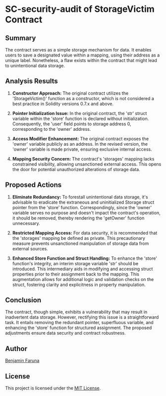 # SC-security-audit of StorageVictim Contract

## Summary

The contract serves as a simple storage mechanism for data. It enables users to save a designated value within a mapping, using their address as a unique label. Nonetheless, a flaw exists within the contract that might lead to unintentional data storage.

## Analysis Results

1. **Constructor Approach:**
The original contract utilizes the 'StorageVictim()' function as a constructor, which is not considered a best practice in Solidity versions 0.7.x and above.

2. **Pointer Initialization Issue:**
In the original contract, the 'str' struct variable within the 'store' function is declared without initialization. Consequently, the 'user' field points to storage address 0, corresponding to the 'owner' address.

3. **Access Modifier Enhancement:**
The original contract exposes the 'owner' variable publicly as an address. In the revised version, the 'owner' variable is made private, ensuring exclusive internal access.

4. **Mapping Security Concern:**
The contract's 'storages' mapping lacks constrained visibility, allowing unsanctioned external access. This opens the door for potential unauthorized alterations of storage data.

## Proposed Actions

1. **Eliminate Redundancy:**
To forestall unintentional data storage, it's advisable to eradicate the extraneous and uninitialized Storage struct pointer from the 'store' function. Correspondingly, since the 'owner' variable serves no purpose and doesn't impact the contract's operation, it should be removed, thereby rendering the 'getOwner' function unnecessary.

2. **Restricted Mapping Access:**
For data security, it is recommended that the 'storages' mapping be defined as private. This precautionary measure prevents unsanctioned manipulation of storage data from external sources.

3. **Enhanced Store Function and Struct Handling:**
To enhance the 'store' function's integrity, an interim storage variable 'str' should be introduced. This intermediary aids in modifying and accessing struct properties prior to their assignment back to the mapping. This augmentation allows for additional logic and validation checks on the struct, fostering clarity and explicitness in property manipulation.

## Conclusion

The contract, though simple, exhibits a vulnerability that may result in inadvertent data storage. However, rectifying this issue is a straightforward task. It entails removing the redundant pointer, superfluous variable, and enhancing the 'store' function for structured assignment. The proposed adjustments ensure data security and contract robustness.

## Author

[Benjamin Faruna](https://github.com/BenFaruna/)

## License

This project is licensed under the [MIT License](LICENSE).